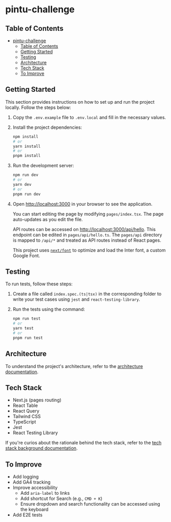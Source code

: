 # pintu-challenge

## Table of Contents

- [pintu-challenge](#pintu-challenge)
  - [Table of Contents](#table-of-contents)
  - [Getting Started](#getting-started)
  - [Testing](#testing)
  - [Architecture](#architecture)
  - [Tech Stack](#tech-stack)
  - [To Improve](#to-improve)

## Getting Started

This section provides instructions on how to set up and run the project locally. Follow the steps below:

1. Copy the `.env.example` file to `.env.local` and fill in the necessary values.
2. Install the project dependencies:

   ```bash
   npm install
   # or
   yarn install
   # or
   pnpm install
   ```

3. Run the development server:

   ```bash
   npm run dev
   # or
   yarn dev
   # or
   pnpm run dev
   ```

4. Open [http://localhost:3000](http://localhost:3000) in your browser to see the application.

   You can start editing the page by modifying `pages/index.tsx`. The page auto-updates as you edit the file.

   API routes can be accessed on [http://localhost:3000/api/hello](http://localhost:3000/api/hello). This endpoint can be edited in `pages/api/hello.ts`. The `pages/api` directory is mapped to `/api/*` and treated as API routes instead of React pages.

   This project uses [`next/font`](https://nextjs.org/docs/basic-features/font-optimization) to optimize and load the Inter font, a custom Google Font.

## Testing

To run tests, follow these steps:

1. Create a file called `index.spec.(ts|tsx)` in the corresponding folder to write your test cases using `jest` and `react-testing-library`.
2. Run the tests using the command:

   ```bash
   npm run test
   # or
   yarn test
   # or
   pnpm run test
   ```

## Architecture

To understand the project's architecture, refer to the [architecture documentation](./docs/architecture.md).

## Tech Stack

- Next.js (pages routing)
- React Table
- React Query
- Tailwind CSS
- TypeScript
- Jest
- React Testing Library

If you're curios about the rationale behind the tech stack, refer to the [tech stack background documentation](./docs/tech-stack-background.md).

## To Improve

- Add logging
- Add GA4 tracking
- Improve accessibility
  - Add `aria-label` to links
  - Add shortcut for Search (e.g., `CMD + K`)
  - Ensure dropdown and search functionality can be accessed using the keyboard
- Add E2E tests
